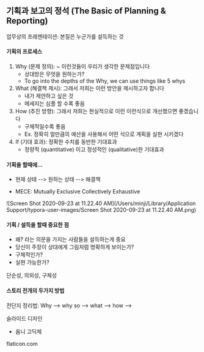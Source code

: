 ## 기획과 보고의 정석 (The Basic of Planning & Reporting)

업무상의 프레젠테이션: 본질은 누군가를 설득하는 것

#### 기획의 프로세스

1. Why (문제 정의): ~ 이런것들이 우리가 생각한 문제점입니다
   - 상대방은 무엇을 원하는가?
   - To go into the depths of the Why, we can use things like 5 whys
2. What (해결책 제시): 그래서 저희는 이런 방안을 제시하고자 합니다
   - 내가 제안하고 싶은 것
   - 메세지는 심플 할 수록 좋음
3. How (추진 방향): 그래서 저희는 현실적으로 이런 이런식으로 개선했으면 좋겠습니다
   - 구체적일수록 좋음
   - Ex. 정확히 얼만큼의 예산을 사용해서 어떤 식으로 계획을 실현 시키겠다
4. If (기대 효과): 정확한 수치를 동반한 기대효과
   - 정량적 (quantitative) 이고 정성적인 (qualitative)한 기대효과



#### 기획을 할때에...

- 현재 상태 --> 원하는 상태 --> 해결책

- MECE: Mutually Exclusive Collectively Exhaustive

![Screen Shot 2020-09-23 at 11.22.40 AM](/Users/minji/Library/Application Support/typora-user-images/Screen Shot 2020-09-23 at 11.22.40 AM.png)

#### 기획 / 설득을 할때 중요한 점

- 왜? 라는 의문을 가지는 사람들을 설득하는게 중요
- 당신이 주장이 상대에게 그림처럼 명확하게 보이는가?
- 구체적인가?
- 실현 가능한가?

단순성, 의외성, 구체성



#### 스토리 전개의 두가지 방법

전단지 정리법: Why --> why so --> what --> how --> 



슬라이드 디자인

- 옴니 고딕체 



flaticon.com 